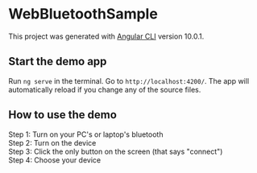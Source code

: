 # WebBluetoothSample

This project was generated with [Angular CLI](https://github.com/angular/angular-cli) version 10.0.1.

## Start the demo app

Run `ng serve` in the terminal. Go to `http://localhost:4200/`. The app will automatically reload if you change any of the source files.

## How to use the demo

Step 1: Turn on your PC's or laptop's bluetooth <br>
Step 2: Turn on the device <br>
Step 3: Click the only button on the screen (that says "connect") <br>
Step 4: Choose your device <br>
